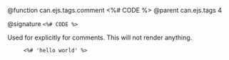 @function can.ejs.tags.comment <%# CODE %>
@parent can.ejs.tags 4

@signature `<%# CODE %>`

Used for explicitly for comments.  This will not render anything.
     
         <%# 'hello world' %>